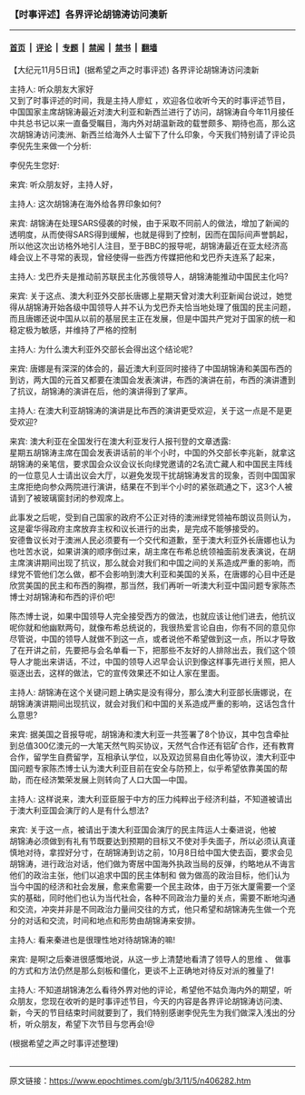 ### 【时事评述】各界评论胡锦涛访问澳新

---

#### [首页](../../../..?n406282) &nbsp;|&nbsp; [评论](../../../../../epoch-comment?n406282) &nbsp;|&nbsp; [专题](../../../../../epoch-special?n406282) &nbsp;|&nbsp; [禁闻](../../../../../epoch-news?n406282) &nbsp;|&nbsp; [禁书](../../../../../books?n406282) &nbsp;|&nbsp; [翻墙](https://github.com/gfw-breaker/nogfw/blob/master/README.md?n406282)


<div class="post_content" id="artbody" itemprop="articleBody">
 <!-- article content begin -->
 <p>
  【大纪元11月5日讯】(据希望之声之时事评述) 各界评论胡锦涛访问澳新
 </p>
 <p>
  主持人: 听众朋友大家好
  <br/>
  又到了时事评述的时间，我是主持人廖虹 ，欢迎各位收听今天的时事评述节目，中国国家主席胡锦涛最近对澳大利亚和新西兰进行了访问，胡锦涛自今年11月接任中共总书记以来一直备受瞩目，海内外对胡温新政的载誉颇多、期待也高，那么这次胡锦涛访问澳洲、新西兰给海外人士留下了什么印象，今天我们特别请了评论员李倪先生来做一个分析:
 </p>
 <p>
  李倪先生您好:
 </p>
 <p>
  来宾: 听众朋友好，主持人好，
 </p>
 <p>
  主持人: 这次胡锦涛在海外给各界印象如何?
 </p>
 <p>
  来宾: 胡锦涛在处理SARS侵袭的时候，由于采取不同前人的做法，增加了新闻的透明度，从而使得SARS得到缓解，也就是得到了控制，因而在国际间声誉鹊起，所以他这次出访格外地引人注目，至于BBC的报导呢，胡锦涛最近在亚太经济高峰会议上不寻常的表现，曾经使得一些西方传媒把他和戈巴乔夫连系了起来，
 </p>
 <p>
  主持人: 戈巴乔夫是推动前苏联民主化苏俄领导人，胡锦涛能推动中国民主化吗?
 </p>
 <p>
  来宾: 关于这点、澳大利亚外交部长唐娜上星期天曾对澳大利亚新闻台说过，她觉得从胡锦涛开始各级中国领导人并不认为戈巴乔夫恰当地处理了俄国的民主问题，而且唐娜还说中国从以前的基层民主正在发展，但是中国共产党对于国家的统一和稳定极为敏感，并维持了严格的控制
 </p>
 <p>
  主持人: 为什么澳大利亚外交部长会得出这个结论呢?
 </p>
 <p>
  来宾: 唐娜是有深深的体会的，最近澳大利亚同时接待了中国胡锦涛和美国布西的到访，两大国的元首又都要在澳国会发表演讲，布西的演讲在前，布西的演讲遭到了抗议，胡锦涛的演讲在后，他的演讲得到了掌声。
 </p>
 <p>
  主持人: 在澳大利亚胡锦涛的演讲是比布西的演讲更受欢迎，关于这一点是不是更受欢迎?
 </p>
 <p>
  来宾: 澳大利亚在全国发行在澳大利亚发行人报刊登的文章透露:
  <br/>
  星期五胡锦涛主席在国会发表讲话前的半个小时，中国的外交部长李兆新，就拿这胡锦涛的亲笔信，要求国会众议会议长向绿党邀请的2名流亡藏人和中国民主阵线的一位意见人士请出议会大厅，以避免发现干扰胡锦涛发言的现象，否则中国国家主席拒绝向参众两院进行演讲，结果在不到半个小时的紧张疏通之下，这3个人被请到了被玻璃窗封闭的参观席上。
 </p>
 <p>
  此事发之后呢，受到自己国家的政府不公正对待的澳洲绿党领袖布朗议员则认为，这是霍华得政府主席放弃主权和议长进行的出卖，是完成不能够接受的。
  <br/>
  安德鲁议长对于澳洲人民必须要有一个交代和道歉，至于澳大利亚外长唐娜也认为也吐苦水说，如果讲演的顺序倒过来，胡主席在布希总统领袖面前发表演说，在胡主席演讲期间出现了抗议，那么就会对我们和中国之间的关系造成严重的影响，而绿党不管他们怎么做，都不会影响到澳大利亚和美国的关系，在唐娜的心目中还是欣赏美国的民主和布西的胸襟，那当然，我们再听一听澳大利亚中国问题专家陈杰博士对胡锦涛和布西的评价吧!
 </p>
 <p>
  陈杰博士说，如果中国领导人完全接受西方的做法，也就应该让他们进去，他抗议呢你就和他幽默两句，就像布希总统说的，我很热爱言论自由，你有不同的意见你尽管说，中国的领导人就做不到这一点，或者说他不希望做到这一点，所以才导致了在开讲之前，先要把与会名单看一下，把那些不友好的人排除出去，我们这个领导人才能出来讲话，不过，中国的领导人迟早会认识到像这样事先进行关照，把人驱逐出去，这样的做法，它的宣传效果还不如让人家在里面。
 </p>
 <p>
  主持人: 胡锦涛在这个关键问题上确实是没有得分，那么澳大利亚部长唐娜说，在胡锦涛演讲期间出现抗议，就会对我们和中国的关系造成严重的影响，这话包含什么意思?
 </p>
 <p>
  来宾: 据美国之音报导呢，胡锦涛和澳大利亚一共签署了8个协议，其中包含牵扯到总值300亿澳元的一大笔天然气购买协议，天然气合作还有铝矿合作，还有教育合作，留学生自费留学，互相承认学位，以及双边贸易自由化等协议，澳大利亚中国问题专家陈杰博士认为澳大利亚目前在安全与防预上，似乎希望依靠美国的帮助，而在经济繁荣发展上则转向了人口大国—中国。
 </p>
 <p>
  主持人: 这样说来，澳大利亚臣服于中方的压力纯粹出于经济利益，不知道被请出于澳大利亚国会演厅的人是有什么想法?
 </p>
 <p>
  来宾: 关于这一点，被请出于澳大利亚国会演厅的民主阵运人士秦进说，他被
  <br/>
  胡锦涛必须做到有礼有节既要达到预期的目标又不使对手失面子，所以必须认真谨慎地对待，拿捏好分寸，在胡锦涛到访之前，10月8日给中国大使去函，要求会见胡锦涛，进行政治对话，他们做为寄居中国海外执政当局的反弹，约略地从不诲言他们的政治主张，他们以追求中国的民主体制和 做为做高的政治目标，他们认为当今中国的经济和社会发展，愈来愈需要一个民主政体，由于万张大厦需要一个坚实的基础，同时他们也认为当代社会，各种不同政治力量的关点，需要不断地沟通和交流，冲突并非是不同政治力量间交往的方式，他只希望和胡锦涛先生做一个充分的对话和交流，时间和地点和形势由胡锦涛来安排。
 </p>
 <p>
  主持人: 看来秦进也是很理性地对待胡锦涛的嘛!
 </p>
 <p>
  来宾: 是啊!之后秦进很感慨地说，从这一步上清楚地看清了领导人的思维 、 做事的方式和方法仍然是那么刻板和僵化，更谈不上正确地对待反对派的雅量了!
 </p>
 <p>
  主持人: 不知道胡锦涛怎么看待外界对他的评论，希望他不姑负海内外的期望，听众朋友，您现在收听的是时事评述节目，今天的内容是各界评论胡锦涛访问澳、新，今天的节目结束时间就要到了，我们特别感谢李倪先生为我们做深入浅出的分析，听众朋友，希望下次节目与您再会!@
 </p>
 <p>
  (根据希望之声之时事评述整理)
  <br/>
  <font color="#ffffff">
   (http://www.dajiyuan.com)
  </font>
 </p>
 <!-- article content end -->
 <div id="below_article_ad">
 </div>
</div>


---

原文链接：https://www.epochtimes.com/gb/3/11/5/n406282.htm